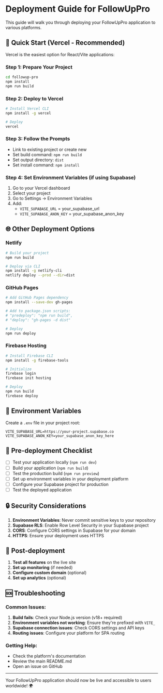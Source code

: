 # Deployment Guide for FollowUpPro

This guide will walk you through deploying your FollowUpPro application to various platforms.

## 🚀 Quick Start (Vercel - Recommended)

Vercel is the easiest option for React/Vite applications:

### Step 1: Prepare Your Project
```bash
cd followup-pro
npm install
npm run build
```

### Step 2: Deploy to Vercel
```bash
# Install Vercel CLI
npm install -g vercel

# Deploy
vercel
```

### Step 3: Follow the Prompts
- Link to existing project or create new
- Set build command: `npm run build`
- Set output directory: `dist`
- Set install command: `npm install`

### Step 4: Set Environment Variables (if using Supabase)
1. Go to your Vercel dashboard
2. Select your project
3. Go to Settings → Environment Variables
4. Add:
   - `VITE_SUPABASE_URL` = your_supabase_url
   - `VITE_SUPABASE_ANON_KEY` = your_supabase_anon_key

## 🌐 Other Deployment Options

### Netlify
```bash
# Build your project
npm run build

# Deploy via CLI
npm install -g netlify-cli
netlify deploy --prod --dir=dist
```

### GitHub Pages
```bash
# Add GitHub Pages dependency
npm install --save-dev gh-pages

# Add to package.json scripts:
# "predeploy": "npm run build",
# "deploy": "gh-pages -d dist"

# Deploy
npm run deploy
```

### Firebase Hosting
```bash
# Install Firebase CLI
npm install -g firebase-tools

# Initialize
firebase login
firebase init hosting

# Deploy
npm run build
firebase deploy
```

## 🔧 Environment Variables

Create a `.env` file in your project root:

```env
VITE_SUPABASE_URL=https://your-project.supabase.co
VITE_SUPABASE_ANON_KEY=your_supabase_anon_key_here
```

## 📝 Pre-deployment Checklist

- [ ] Test your application locally (`npm run dev`)
- [ ] Build your application (`npm run build`)
- [ ] Test the production build (`npm run preview`)
- [ ] Set up environment variables in your deployment platform
- [ ] Configure your Supabase project for production
- [ ] Test the deployed application

## 🔒 Security Considerations

1. **Environment Variables**: Never commit sensitive keys to your repository
2. **Supabase RLS**: Enable Row Level Security in your Supabase project
3. **CORS**: Configure CORS settings in Supabase for your domain
4. **HTTPS**: Ensure your deployment uses HTTPS

## 🎯 Post-deployment

1. **Test all features** on the live site
2. **Set up monitoring** (if needed)
3. **Configure custom domain** (optional)
4. **Set up analytics** (optional)

## 🆘 Troubleshooting

### Common Issues:

1. **Build fails**: Check your Node.js version (v18+ required)
2. **Environment variables not working**: Ensure they're prefixed with `VITE_`
3. **Supabase connection issues**: Check CORS settings and API keys
4. **Routing issues**: Configure your platform for SPA routing

### Getting Help:
- Check the platform's documentation
- Review the main README.md
- Open an issue on GitHub

---

Your FollowUpPro application should now be live and accessible to users worldwide! 🌍 